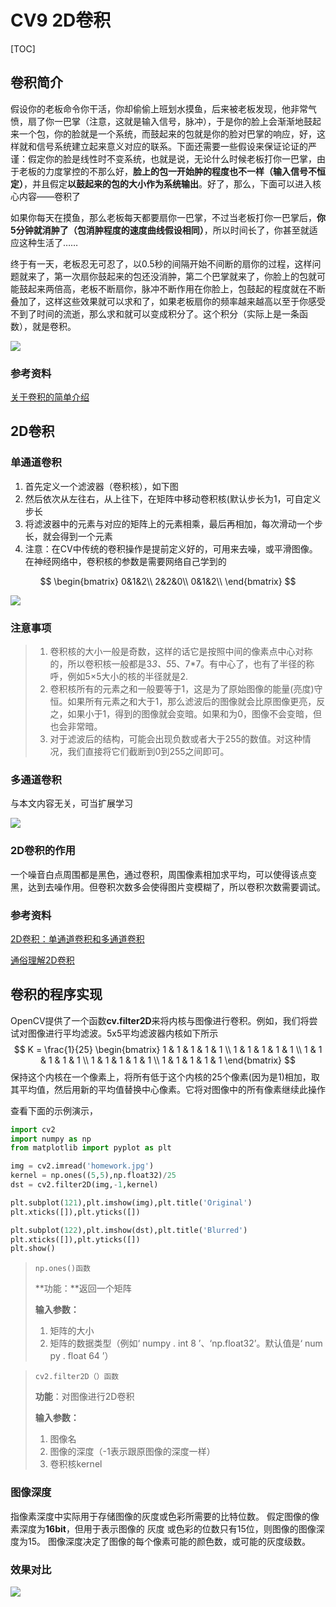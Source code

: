 # CV9 2D卷积

[TOC]



## 卷积简介

假设你的老板命令你干活，你却偷偷上班划水摸鱼，后来被老板发现，他非常气愤，扇了你一巴掌（注意，这就是输入信号，脉冲），于是你的脸上会渐渐地鼓起来一个包，你的脸就是一个系统，而鼓起来的包就是你的脸对巴掌的响应，好，这样就和信号系统建立起来意义对应的联系。下面还需要一些假设来保证论证的严谨：假定你的脸是线性时不变系统，也就是说，无论什么时候老板打你一巴掌，由于老板的力度掌控的不那么好，**脸上的包一开始肿的程度也不一样（输入信号不恒定）**，并且假定**以鼓起来的包的大小作为系统输出**。好了，那么，下面可以进入核心内容——卷积了

如果你每天在摸鱼，那么老板每天都要扇你一巴掌，不过当老板打你一巴掌后，**你5分钟就消肿了（包消肿程度的速度曲线假设相同）**，所以时间长了，你甚至就适应这种生活了……

终于有一天，老板忍无可忍了，以0.5秒的间隔开始不间断的扇你的过程，这样问题就来了，第一次扇你鼓起来的包还没消肿，第二个巴掌就来了，你脸上的包就可能鼓起来两倍高，老板不断扇你，脉冲不断作用在你脸上，包鼓起的程度就在不断叠加了，这样这些效果就可以求和了，如果老板扇你的频率越来越高以至于你感受不到了时间的流逝，那么求和就可以变成积分了。这个积分（实际上是一条函数），就是卷积。

<img src="https://s3.bmp.ovh/imgs/2022/02/765af16d015b646f.jpg"  />



### 参考资料

[关于卷积的简单介绍](https://blog.csdn.net/bitcarmanlee/article/details/54729807)



## 2D卷积

### 单通道卷积

1. 首先定义一个滤波器（卷积核），如下图
2. 然后依次从左往右，从上往下，在矩阵中移动卷积核(默认步长为1，可自定义步长
3. 将滤波器中的元素与对应的矩阵上的元素相乘，最后再相加，每次滑动一个步长，就会得到一个元素
4. 注意：在CV中传统的卷积操作是提前定义好的，可用来去噪，或平滑图像。在神经网络中，卷积核的参数是需要网络自己学到的

$$
\begin{bmatrix}
0&1&2\\
2&2&0\\
0&1&2\\
\end{bmatrix}
$$



![](https://s3.bmp.ovh/imgs/2022/02/fc12eaf6ddd955c0.jpg)



### 注意事项

> 1. 卷积核的大小一般是奇数，这样的话它是按照中间的像素点中心对称的，所以卷积核一般都是3*3、5*5、7*7。有中心了，也有了半径的称呼，例如5×5大小的核的半径就是2.
> 2. 卷积核所有的元素之和一般要等于1，这是为了原始图像的能量(亮度)守恒。如果所有元素之和大于1，那么滤波后的图像就会比原图像更亮，反之，如果小于1，得到的图像就会变暗。如果和为0，图像不会变暗，但也会非常暗。
> 3. 对于滤波后的结构，可能会出现负数或者大于255的数值。对这种情况，我们直接将它们截断到0到255之间即可。



### 多通道卷积

与本文内容无关，可当扩展学习

![](https://s3.bmp.ovh/imgs/2022/02/175db0318c54c217.jpg)



### 2D卷积的作用

一个噪音白点周围都是黑色，通过卷积，周围像素相加求平均，可以使得该点变黑，达到去噪作用。但卷积次数多会使得图片变模糊了，所以卷积次数需要调试。



### 参考资料

[2D卷积：单通道卷积和多通道卷积](https://blog.csdn.net/aaron_neil/article/details/121076961)

[通俗理解2D卷积](https://www.zhihu.com/question/437809438)



## 卷积的程序实现

OpenCV提供了一个函数**cv.filter2D**来将内核与图像进行卷积。例如，我们将尝试对图像进行平均滤波。5x5平均滤波器内核如下所示
$$
K = \frac{1}{25} \begin{bmatrix} 1 & 1 & 1 & 1 & 1 \\ 1 & 1 & 1 & 1 & 1 \\ 1 & 1 & 1 & 1 & 1 \\ 1 & 1 &
1 & 1 & 1 \\ 1 & 1 & 1 & 1 & 1 \end{bmatrix}
$$
保持这个内核在一个像素上，将所有低于这个内核的25个像素(因为是1)相加，取其平均值，然后用新的平均值替换中心像素。它将对图像中的所有像素继续此操作

查看下面的示例演示，

```python
import cv2
import numpy as np
from matplotlib import pyplot as plt

img = cv2.imread('homework.jpg')
kernel = np.ones((5,5),np.float32)/25
dst = cv2.filter2D(img,-1,kernel)

plt.subplot(121),plt.imshow(img),plt.title('Original')
plt.xticks([]),plt.yticks([])

plt.subplot(122),plt.imshow(dst),plt.title('Blurred')
plt.xticks([]),plt.yticks([])
plt.show()
```



> `np.ones()函数`
>
> **功能：**返回一个矩阵
>
> **输入参数：**
>
> 1. 矩阵的大小
> 2. 矩阵的数据类型（例如‘ numpy . int 8 ’、‘np.float32’。默认值是‘ num py . float 64 ’）



> `cv2.filter2D（）函数`
>
> **功能**：对图像进行2D卷积
>
> **输入参数：**
>
> 1. 图像名
> 2. 图像的深度（-1表示跟原图像的深度一样）
> 3. 卷积核kernel



### 图像深度

指像素深度中实际用于存储图像的灰度或色彩所需要的比特位数。 假定图像的像素深度为**16bit**，但用于表示图像的 灰度 或色彩的位数只有15位，则图像的图像深度为15。 图像深度决定了图像的每个像素可能的颜色数，或可能的灰度级数。



### 效果对比

![](https://s3.bmp.ovh/imgs/2022/02/23049233019333f9.png)